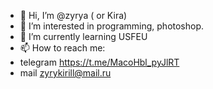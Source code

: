 - 👋 Hi, I’m @zyrya ( or Kira)
- 👀 I’m interested in programming, photoshop.
- 🌱 I’m currently learning USFEU
- 📫 How to reach me:
- telegram https://t.me/MacoHbl_pyJlRT
- mail zyrykirill@mail.ru
